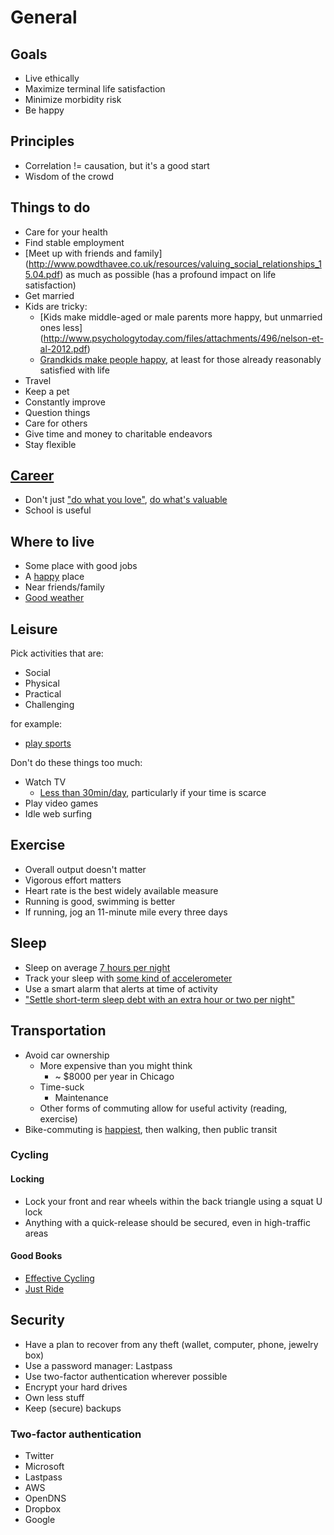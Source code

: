 # General

## Goals

*   Live ethically
*   Maximize terminal life satisfaction
*   Minimize morbidity risk
*   Be happy

## Principles

*   Correlation != causation, but it's a good start
*   Wisdom of the crowd

## Things to do

*   Care for your health
*   Find stable employment
*   [Meet up with friends and family]
    (http://www.powdthavee.co.uk/resources/valuing_social_relationships_15.04.pdf)
    as much as possible (has a profound impact on life satisfaction)
*   Get married
*   Kids are tricky:
    *   [Kids make middle-aged or male parents more happy,
        but unmarried ones less]
        (http://www.psychologytoday.com/files/attachments/496/nelson-et-al-2012.pdf)
    *   [Grandkids make people happy](http://ftp.iza.org/dp5869.pdf),
        at least for those already reasonably satisfied with life
*   Travel
*   Keep a pet
*   Constantly improve
*   Question things
*   Care for others
*   Give time and money to charitable endeavors
*   Stay flexible

## [Career](80000hours.org)

*   Don't just ["do what you love"](http://80000hours.org/blog/183-the-worst-ethical-careers-advice-in-the-world),
    [do what's valuable](http://80000hours.org/blog/187-the-best-career-advice-you-ll-never-hear-in-a-graduation-speech)
*   School is useful

## Where to live

*   Some place with good jobs
*   A [happy](http://info.healthways.com/2012wellbeingindex) place
*   Near friends/family
*   [Good weather](http://www.currentresults.com/Weather/cities-with-the-best-weather.php)

## Leisure

Pick activities that are:

*   Social
*   Physical
*   Practical
*   Challenging

for example:

*   [play sports](http://journals.humankinetics.com/jsep-back-issues/jsepvolume6issue4december/alongitudinalinvestigationofsportparticipationandlifesatisfaction)

Don't do these things too much:

*   Watch TV
    *   [Less than 30min/day](http://www.bsfrey.ch/articles/459_07.pdf),
        particularly if your time is scarce
*   Play video games
*   Idle web surfing

## Exercise

*   Overall output doesn't matter
*   Vigorous effort matters
*   Heart rate is the best widely available measure
*   Running is good, swimming is better
*   If running, jog an 11-minute mile every three days

## Sleep

*   Sleep on average [7 hours per night](http://www.time.com/time/health/article/0,8599,1812420,00.html)
*   Track your sleep with [some kind of accelerometer](http://lifehacker.com/5993005/five-best-sleep-tracking-gadgets-or-apps)
*   Use a smart alarm that alerts at time of activity
*   ["Settle short-term sleep debt with an extra hour or two per night"](http://www.helpguide.org/life/sleeping.htm)

## Transportation

*   Avoid car ownership
    *   More expensive than you might think
        *   ~ $8000 per year in Chicago
    *   Time-suck
        *   Maintenance
	*   Other forms of commuting allow for useful activity (reading, exercise)
*   Bike-commuting is
    [happiest](http://bikeportland.org/2013/01/30/bike-commuters-are-happiest-and-other-psu-research-tidbits-82448),
    then walking, then public transit

### Cycling

#### Locking

*   Lock your front and rear wheels within the back triangle using a squat U lock
*   Anything with a quick-release should be secured, even in high-traffic areas

#### Good Books

*   [Effective Cycling](http://www.amazon.com/Effective-Cycling-John-Forester/dp/0262516942/)
*   [Just Ride](http://www.amazon.com/Just-Ride-Radically-Practical-Riding/dp/0761155589/)

## Security

*   Have a plan to recover from any theft (wallet, computer, phone, jewelry box)
*   Use a password manager: Lastpass
*   Use two-factor authentication wherever possible
*   Encrypt your hard drives
*   Own less stuff
*   Keep (secure) backups

### Two-factor authentication

*   Twitter
*   Microsoft
*   Lastpass
*   AWS
*   OpenDNS
*   Dropbox
*   Google
